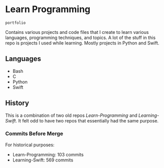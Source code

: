 # Learn Programming 

`portfolio`

Contains various projects and code files that I create to learn various languages, programming techniques, and topics. A lot of the stuff in this repo is projects I used while learning. Mostly projects in Python and Swift.


## Languages
* Bash
* C
* Python
* Swift


## History
This is a combination of two old repos _Learn-Programming_ and _Learning-Swift_. It felt odd to have two repos that essentially had the same purpose. 


### Commits Before Merge
For historical purposes:

* Learn-Programming: 103 commits
* Learning-Swift: 569 commits
